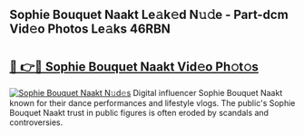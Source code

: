 ## Sophie Bouquet Naakt Le𝚊k𝚎d N𝚞𝚍e - Part-dcm Vid𝚎o Photos Le𝚊ks 46RBN

# <h2><a href="http://fb6dof.evod.top/?m=Sophie+Bouquet+Naakt">🔗 👉🔴 Sophie Bouquet Naakt Vid𝚎o Ph𝚘t𝚘s</a></h2>

[![Sophie Bouquet Naakt N𝚞d𝚎s](https://i.imgur.com/8V9OHl7.gif)](http://fb6dof.evod.top/?m=Sophie+Bouquet+Naakt)
Digital influencer Sophie Bouquet Naakt known for their dance performances and lifestyle vlogs. The public's Sophie Bouquet Naakt trust in public figures is often eroded by scandals and controversies. 
